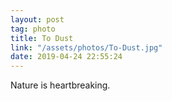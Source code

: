 ```yaml
---
layout: post
tag: photo
title: To Dust
link: "/assets/photos/To-Dust.jpg"
date: 2019-04-24 22:55:24
---
```

Nature is heartbreaking. 
